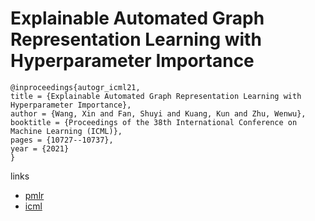 # Explainable Automated Graph Representation Learning with Hyperparameter Importance

```
@inproceedings{autogr_icml21,
title = {Explainable Automated Graph Representation Learning with Hyperparameter Importance},
author = {Wang, Xin and Fan, Shuyi and Kuang, Kun and Zhu, Wenwu},
booktitle = {Proceedings of the 38th International Conference on Machine Learning (ICML)},
pages = {10727--10737},
year = {2021}
}
```

links
- [pmlr](http://proceedings.mlr.press/v139/wang21f.html)
- [icml](https://icml.cc/virtual/2021/poster/9679)
